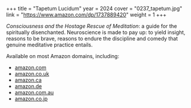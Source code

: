 +++
title = "Tapetum Lucidum"
year = 2024
cover = "0237_tapetum.jpg"
link = "https://www.amazon.com/dp/1737889420"
weight = 1
+++

*Consciousness and the Hostage Rescue of Meditation*: a guide for the spiritually disenchanted. Neuroscience is made to pay up: to yield insight, reasons to be brave, reasons to endure the discipline and comedy that genuine meditative practice entails.

Available on most Amazon domains, including:

* [amazon.com](https://www.amazon.com/dp/1737889420)
* [amazon.co.uk](https://www.amazon.co.uk/dp/1737889420)
* [amazon.ca](https://www.amazon.ca/dp/1737889420)
* [amazon.de](https://www.amazon.de/dp/1737889420)
* [amazon.com.au](https://www.amazon.com.au/dp/1737889420)
* [amazon.co.jp](https://www.amazon.co.jp/dp/1737889420)
